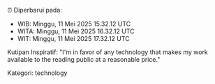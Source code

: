 ⏰ Diperbarui pada:
- WIB: Minggu, 11 Mei 2025 15.32.12 UTC
- WITA: Minggu, 11 Mei 2025 16.32.12 UTC
- WIT: Minggu, 11 Mei 2025 17.32.12 UTC

Kutipan Inspiratif:
"I'm in favor of any technology that makes my work available to the reading public at a reasonable price."


Kategori: technology

